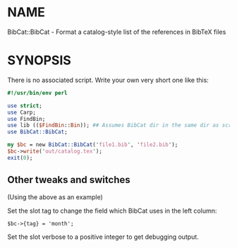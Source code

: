 # NAME

BibCat::BibCat - Format a catalog-style list of the references in BibTeX files

# SYNOPSIS

There is no associated script.  Write your own very short one like this:

```perl
#!/usr/bin/env perl

use strict;
use Carp;
use FindBin;
use lib (($FindBin::Bin)); ## Assumes BibCat dir in the same dir as script
use BibCat::BibCat;

my $bc = new BibCat::BibCat('file1.bib', 'file2.bib');
$bc->write('out/catalog.tex');
exit(0);
```

## Other tweaks and switches

(Using the above as an example)

Set the slot tag to change the field which BibCat uses in the left
column:

```
$bc->{tag} = 'month';
```

Set the slot verbose to a positive integer to get debugging output.

